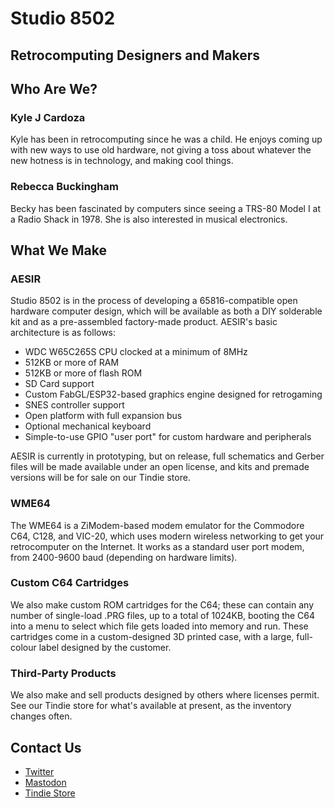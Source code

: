 # Studio 8502

## Retrocomputing Designers and Makers

## Who Are We?

### Kyle J Cardoza

Kyle has been in retrocomputing since he was a child. He enjoys coming up with new ways to use old hardware, not giving a toss about whatever the new hotness is in technology, and making cool things.

### Rebecca Buckingham

Becky has been fascinated by computers since seeing a TRS-80 Model I at a Radio Shack in 1978. She is also interested in musical electronics.

## What We Make

### AESIR

Studio 8502 is in the process of developing a 65816-compatible open hardware computer design, which will be available as both a DIY solderable kit and as a pre-assembled factory-made product. AESIR's basic architecture is as follows:

- WDC W65C265S CPU clocked at a minimum of 8MHz
- 512KB or more of RAM
- 512KB or more of flash ROM
- SD Card support
- Custom FabGL/ESP32-based graphics engine designed for retrogaming
- SNES controller support
- Open platform with full expansion bus
- Optional mechanical keyboard
- Simple-to-use GPIO "user port" for custom hardware and peripherals

AESIR is currently in prototyping, but on release, full schematics and Gerber files will be made available under an open license, and kits and premade versions will be for sale on our Tindie store.

### WME64

The WME64 is a ZiModem-based modem emulator for the Commodore C64, C128, and VIC-20, which uses modern wireless networking to get your retrocomputer on the Internet. It works as a standard user port modem, from 2400-9600 baud (depending on hardware limits).

### Custom C64 Cartridges

We also make custom ROM cartridges for the C64; these can contain any number of single-load .PRG files, up to a total of 1024KB, booting the C64 into a menu to select which file gets loaded into memory and run. These cartridges come in a custom-designed 3D printed case, with a large, full-colour label designed by the customer.

### Third-Party Products

We also make and sell products designed by others where licenses permit. See our Tindie store for what's available at present, as the inventory changes often.

## Contact Us
- [Twitter](https://twitter.com/Studio8502)
- [Mastodon](https://oldbytes.space/web/@mos_8502)
- [Tindie Store](https://www.tindie.com/stores/studio8502/)